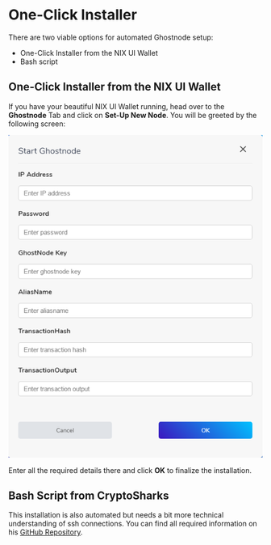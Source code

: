 # One-Click Installer

There are two viable options for automated Ghostnode setup:

* One-Click Installer from the NIX UI Wallet
* Bash script 

## One-Click Installer from the NIX UI Wallet

If you have your beautiful NIX UI Wallet running, head over to the **Ghostnode** Tab and click on **Set-Up New Node**. You will be greeted by the following screen:

![Ghostnode Setup Screen](../../.gitbook/assets/nix_wallet_2019-03-27_09-23-41.png)

Enter all the required details there and click **OK** to finalize the installation.

## Bash Script from CryptoSharks

This installation is also automated but needs a bit more technical understanding of ssh connections. You can find all required information on his [GitHub Repository](https://github.com/cryptosharks131/Ghostnode).

